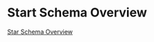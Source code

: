 
# Start Schema Overview

[Star Schema Overview](https://docs.microsoft.com/en-us/power-bi/guidance/star-schema#star-schema-overview)
